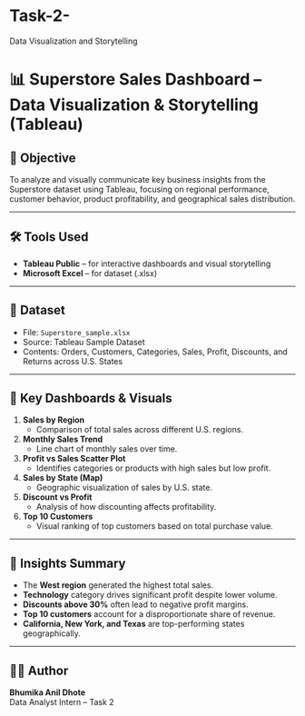 # Task-2-
 Data Visualization and Storytelling

 # 📊 Superstore Sales Dashboard – Data Visualization & Storytelling (Tableau)

## 🧠 Objective
To analyze and visually communicate key business insights from the Superstore dataset using Tableau, focusing on regional performance, customer behavior, product profitability, and geographical sales distribution.

---

## 🛠 Tools Used
- **Tableau Public** – for interactive dashboards and visual storytelling  
- **Microsoft Excel** – for dataset (.xlsx)

---

## 📁 Dataset
- File: `Superstore_sample.xlsx`  
- Source: Tableau Sample Dataset  
- Contents: Orders, Customers, Categories, Sales, Profit, Discounts, and Returns across U.S. States

---

## 📌 Key Dashboards & Visuals

1. **Sales by Region**
   - Comparison of total sales across different U.S. regions.
2. **Monthly Sales Trend**
   - Line chart of monthly sales over time.
3. **Profit vs Sales Scatter Plot**
   - Identifies categories or products with high sales but low profit.
4. **Sales by State (Map)**
   - Geographic visualization of sales by U.S. state.
5. **Discount vs Profit**
   - Analysis of how discounting affects profitability.
6. **Top 10 Customers**
   - Visual ranking of top customers based on total purchase value.

---


## 🧠 Insights Summary

- The **West region** generated the highest total sales.
- **Technology** category drives significant profit despite lower volume.
- **Discounts above 30%** often lead to negative profit margins.
- **Top 10 customers** account for a disproportionate share of revenue.
- **California, New York, and Texas** are top-performing states geographically.

---



## 🙋‍♀️ Author

**Bhumika Anil Dhote**  
Data Analyst Intern – Task 2  


